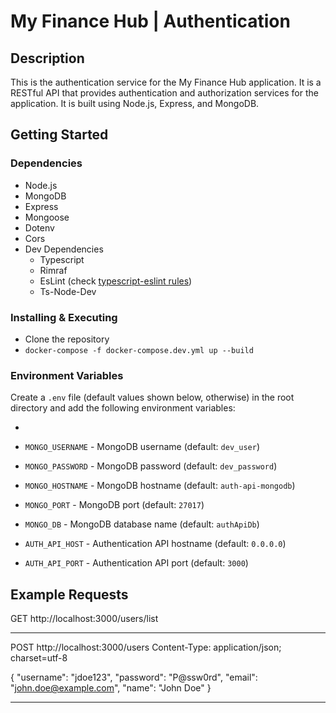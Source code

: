 # My Finance Hub | Authentication

## Description

This is the authentication service for the My Finance Hub application. It is a RESTful API that provides authentication and authorization services for the application. It is built using Node.js, Express, and MongoDB.

## Getting Started

### Dependencies

* Node.js
* MongoDB
* Express
* Mongoose
* Dotenv
* Cors
* Dev Dependencies
  * Typescript
  * Rimraf
  * EsLint (check  [typescript-eslint rules](https://typescript-eslint.io/rules/))
  * Ts-Node-Dev

### Installing & Executing

* Clone the repository
* `docker-compose -f docker-compose.dev.yml up --build`

### Environment Variables

Create a `.env` file (default values shown below, otherwise) in the root directory and add the following environment variables:

* 
* `MONGO_USERNAME` - MongoDB username (default: `dev_user`)
* `MONGO_PASSWORD` - MongoDB password (default: `dev_password`)
* `MONGO_HOSTNAME` - MongoDB hostname (default: `auth-api-mongodb`)
* `MONGO_PORT` - MongoDB port (default: `27017`)
* `MONGO_DB` - MongoDB database name (default: `authApiDb`)

* `AUTH_API_HOST` - Authentication API hostname (default: `0.0.0.0`)
* `AUTH_API_PORT` - Authentication API port (default: `3000`)

## Example Requests

GET http://localhost:3000/users/list

---

POST http://localhost:3000/users
Content-Type: application/json; charset=utf-8

{
  "username": "jdoe123",
  "password": "P@ssw0rd",
  "email": "john.doe@example.com",
  "name": "John Doe"
}

---

